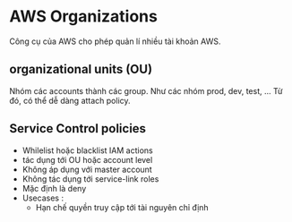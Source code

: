 # AWS Organizations  

Công cụ của AWS cho phép quản lí nhiều tài khoản AWS. 

## organizational units (OU)

Nhóm các accounts thành các group. Như các nhóm prod, dev, test, ... Từ đó, có thể dễ dàng attach policy. 

## Service Control policies  

+ Whilelist hoặc blacklist IAM actions
+ tác dụng tới OU hoặc account level
+ Không áp dụng với master account
+ Không tác dụng tới service-link roles
+ Mặc định là deny
+ Usecases :  
  + Hạn chế quyền truy cập tới tài nguyên chỉ định
  